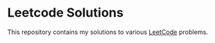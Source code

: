 # Leetcode Solutions
This repository contains my solutions to various [LeetCode](https://leetcode.com/) problems.